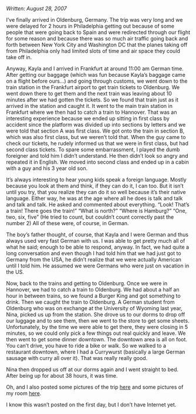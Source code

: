 *Written: August 28, 2007*

I’ve finally arrived in Oldenburg, Germany. The trip was very long and we were delayed for 2 hours in Philadelphia getting out because of some people that were going back to Spain and were redirected through our flight for some reason and because there was so much air traffic going back and forth between New York City and Washington DC that the planes taking off from Philadelphia only had limited slots of time and air space they could take off in.

Anyway, Kayla and I arrived in Frankfurt at around 11:00 am German time. After getting our baggage (which was fun because Kayla’s baggage came on a flight before ours…) and going through customs, we went down to the train station in the Frankfurt airport to get train tickets to Oldenburg. We went down there to get them and the next train was leaving about 10 minutes after we had gotten the tickets. So we found that train just as it arrived in the station and caught it. It went to the main train station in Frankfurt where we then had to catch a train to Hannover. That was an interesting experience because we ended up sitting in first class by accident since the platform was divided up into sections by letters and we were told that section A was first class. We got onto the train in section B, which was also first class, but we weren’t told that. When the guy came to check our tickets, he rudely informed us that we were in first class, but had second class tickets. To spare some embarrassment, I played the dumb foreigner and told him I didn’t understand. He then didn’t look so angry and repeated it in English. We moved into second class and ended up in a cabin with a guy and his 3 year old son.

It’s always interesting to hear young kids speak a foreign language. Mostly because you look at them and think, if they can do it, I can too. But it isn’t until you try, that you realize they can do it so well because it’s their native language. Either way, he was at the age where all he does is talk and talk and talk and talk. He asked and commented about everything. “Look! That’s a train! There goes the train!” “What is north?” “Where is Hamburg?” “One, two, six, five” (He tried to count, but couldn’t count correctly past the number 2) All of these were, of course, in German.

The boy’s father thought, of course, that Kayla and I were German and thus always used very fast German with us. I was able to get pretty much all of what he said; enough to be able to respond, anyway. In fact, we had quite a long conversation and even though I had told him that we had just got to Germany from the USA, he didn’t realize that we were actually American until I told him. He assumed we were Germans who were just on vacation in the US.

Now, back to the trains and getting to Oldenburg. Once we were in Hannover, we had to catch a train to Oldenburg. We had about a half an hour in between trains, so we found a Burger King and got something to drink. Then we caught the train to Oldenburg. A German student from Oldenburg who was on exchange at the University of Wyoming last year, Nina, picked us up from the station. She drove us to our dorms to drop off our luggage and to see them, then we went to the store to get some sheets. Unfortunately, by the time we were able to get there, they were closing in 5 minutes, so we could only pick a few things out real quickly and leave. We then went to get some dinner downtown. The downtown area is all on foot. You can’t drive, you have to ride a bike or walk. So we walked to a restaurant downtown, where I had a Currywurst (basically a large German sausage with curry all over it). That was really really good.

Nina then dropped us off at our dorms again and I went straight to bed. After being up for about 38 hours, it was time.

Oh, and I also posted some pictures of the trip [here](http://picasaweb.google.com/seifertalex/OnTheWayToOldenburg) and some pictures of my room [here](http://picasaweb.google.com/seifertalex/MyRoom).

I know this wasn’t posted on the first day, but I don’t have Internet yet.